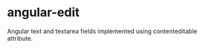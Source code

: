 angular-edit
============

Angular text and textarea fields implemented using contenteditable attribute.
